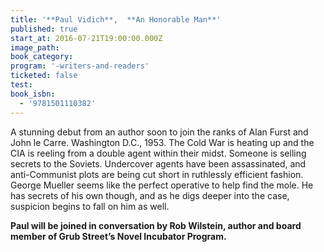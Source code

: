```yaml
---
title: '**Paul Vidich**,  **An Honorable Man**'
published: true
start_at: 2016-07-21T19:00:00.000Z
image_path:
book_category:
program: '-writers-and-readers'
ticketed: false
test:
book_isbn:
  - '9781501110382'
---
```



A stunning debut from an author soon to join the ranks of Alan Furst and John le Carre. Washington D.C., 1953. The Cold War is heating up and the CIA is reeling from a double agent within their midst. Someone is selling secrets to the Soviets. Undercover agents have been assassinated, and anti-Communist plots are being cut short in ruthlessly efficient fashion. George Mueller seems like the perfect operative to help find the mole. He has secrets of his own though, and as he digs deeper into the case, suspicion begins to fall on him as well.&nbsp;

**Paul will be joined in conversation by Rob Wilstein, author and board member of Grub Street’s Novel Incubator Program.**